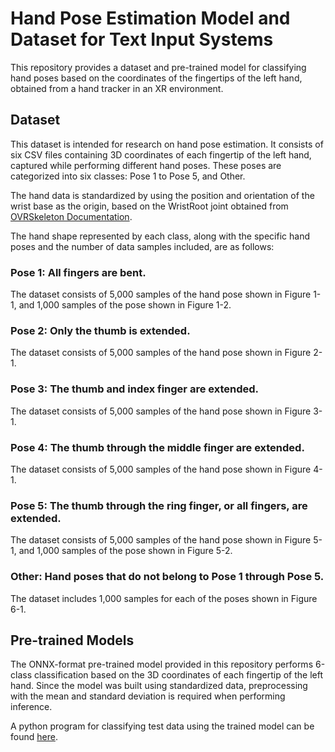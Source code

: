 # Hand Pose Estimation Model and Dataset for Text Input Systems
This repository provides a dataset and pre-trained model for classifying hand poses based on the coordinates of the fingertips of the left hand, obtained from a hand tracker in an XR environment.

## Dataset

This dataset is intended for research on hand pose estimation. It consists of six CSV files containing 3D coordinates of each fingertip of the left hand, captured while performing different hand poses. These poses are categorized into six classes: Pose 1 to Pose 5, and Other.

 The hand data is standardized by using the position and orientation of the wrist base as the origin, based on the WristRoot joint obtained from [OVRSkeleton Documentation](https://developers.meta.com/horizon/reference/unity/v69/class_o_v_r_skeleton/).

The hand shape represented by each class, along with the specific hand poses and the number of data samples included, are as follows:

### Pose 1: All fingers are bent.

The dataset consists of 5,000 samples of the hand pose shown in Figure 1-1, and 1,000 samples of the pose shown in Figure 1-2.

### Pose 2: Only the thumb is extended.

The dataset consists of 5,000 samples of the hand pose shown in Figure 2-1.

### Pose 3: The thumb and index finger are extended.

The dataset consists of 5,000 samples of the hand pose shown in Figure 3-1.

### Pose 4: The thumb through the middle finger are extended.

The dataset consists of 5,000 samples of the hand pose shown in Figure 4-1.

### Pose 5: The thumb through the ring finger, or all fingers, are extended.

The dataset consists of 5,000 samples of the hand pose shown in Figure 5-1, and 1,000 samples of the pose shown in Figure 5-2.

### Other: Hand poses that do not belong to Pose 1 through Pose 5.

The dataset includes 1,000 samples for each of the poses shown in Figure 6-1.

## Pre-trained Models

The ONNX-format pre-trained model provided in this repository performs 6-class classification based on the 3D coordinates of each fingertip of the left hand. Since the model was built using standardized data, preprocessing with the mean and standard deviation is required when performing inference.

A python program for classifying test data using the trained model can be found [here](#).
